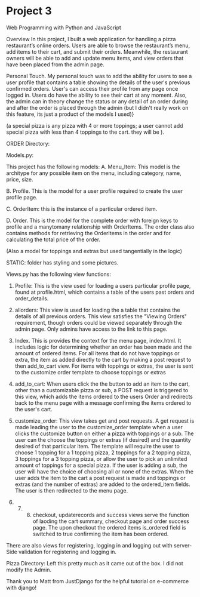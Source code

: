 # Project 3

Web Programming with Python and JavaScript

Overview
In this project, I  built a web application for handling a pizza restaurant’s
online orders. Users are able to browse the restaurant’s menu, add items to
their cart, and submit their orders. Meanwhile, the restaurant owners will be
able to add and update menu items, and view orders that have been placed from
the admin page.

Personal Touch. My personal touch was to add the ability for users to see a
 user profile that contains a table showing the details of the user's
previous confirmed orders. User's can access their profile from any page once logged in.
Users do have the ability to see their cart at any moment. Also, the admin can
in theory change the status or any detail of an order during and after the order
is placed through the admin (but I didn't really work on this feature,
 its just a product of the models I used)}

(a special pizza is any pizza with 4 or more toppings; a user cannot add special
   pizza with less than 4 toppings to the cart. they will be ).

ORDER Directory:

Models.py:

This project has the following models:
A. Menu_Item: This model is the architype for any possible item on the menu,
including category, name, price, size.

B. Profile. This is the model for a user profile required to create the user
 profile page.

C. OrderItem: this is the instance of a particular ordered item.

D. Order. This is the model for the complete order with foreign keys to profile
and a manytomany relationship with OrderItems. The order class also
contains methods for retrieving the OrderItems in the order and for calculating
 the total price of the order.

(Also a model for toppings and extras but used tangentially in the logic)


STATIC: folder has styling and some pictures.

Views.py has the following view functions:

1.  Profile:  This is the view used for loading a users particular profile page,
    found at profile.html, which contains a table of the users past orders
    and order_details.

2.  allorders: This view is used for loading the a table that contains the
details of all previous orders. This view satisfies the "Viewing Orders"
requirement, though orders could be viewed separately through the admin page.
 Only admins have access to the link to this page.

3.  Index. This is provides the context for the menu page, index.html.
It includes logic for determining whether an order has been made and the
amount of ordered items.  For all items that do not have toppings or extra,
the item as added directly to the cart by making a post request to then
add_to_cart view. For items with toppings or extras, the user is sent to the
customize order template to choose toppings or extras

4.  add_to_cart: When users click the the button to add an item to the cart,
other than a customizable pizza or sub, a POST request is triggered to this view,
which adds the items ordered to the users Order and redirects back to the menu
 page with a message confirming the items ordered to the user's cart.

5.  customize_order: This view takes get and post requests. A get request is
 made leading the user to the customize_order template when a user clicks the
 customize button on either a pizza with toppings or a sub. The user can the
 choose the toppings or extras (if desired) and the quantity desired of that
 particular item. The template will require the user to choose 1 topping for a
 1 topping pizza, 2 toppings for a 2 topping pizza, 3 toppings for a 3 topping
 pizza, or allow the user to pick an unlimited amount of toppings for a special
 pizza. If the user is adding a sub, the user will have the choice of choosing all
 or none of the extras. When the user adds the item to the cart a post request is
  made and toppings or extras (and the number of extras) are added to the
  ordered_item fields. The user is then redirected to the menu page.

6.  7. 8.   checkout, updaterecords and success views serve the function of
laoding the cart summary, checkout page and order success page. The upon
checkout the ordered items is_ordered field is switched to true confirming
 the item has been ordered.

There are also views for registering, logging in and logging out with server-Side
validation for registering and logging in. 

Pizza Directory:
Left this pretty much as it came out of the box. I did not modify the Admin.

Thank you to Matt from JustDjango for the helpful tutorial on
e-commerce with django!
